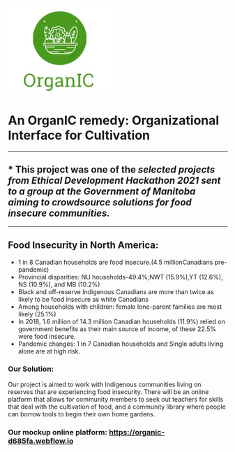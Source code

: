![Logo](https://github.com/Faiyaz42/Resume-Projects/blob/main/Creative%20%26%20Research%20Projects/OrganIC%20Project%20-%20Addressing%20North%20American%20Food%20Insecurity/organic.jpg)

# An OrganIC remedy: Organizational Interface for Cultivation 

***
 ## * This project was one of the <em> selected projects from Ethical Development Hackathon 2021 sent to a group at the Government of Manitoba aiming to crowdsource solutions for food insecure communities.</em>
***


## Food Insecurity in North America:
- 1 in 8 Canadian households are food insecure.(4.5 millionCanadians pre-pandemic)
- Provincial disparities: NU households-49.4%;NWT (15.9%),YT (12.6%), NS (10.9%), and MB (10.2%)
- Black and off-reserve Indigenous Canadians are more than twice as likely to be food insecure as white Canadians
- Among households with children: female lone-parent families are most likely (25.1%)
- In 2018, 1.6 million of 14.3 million Canadian households (11.9%) relied on government benefits as their main source of income, of these 22.5% were food insecure.
- Pandemic changes: 1 in 7 Canadian households and Single adults living alone are at high risk.


### Our Solution:
Our project is aimed to work with Indigenous communities living on reserves that are experiencing food insecurity. There will be an online platform that allows for community members to seek out teachers for skills that deal with the cultivation of food, and a community library where people can borrow tools to begin their own home gardens.


### Our mockup online platform: https://organic-d685fa.webflow.io
